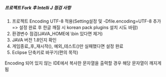##### 프로젝트 Fork 후 Intelli J 점검 사항
1. 프로젝트 Encoding UTF-8 적용(Setting설정 및 -Dfile.encoding=UTF-8 추가 => 설정 완료 후 한글 깨질 시 korean pack plugins 설치 시도 바람)
2. 환경변수 점검(JAVA_HOME에 \bin 있다면 제거)
3. JAVA 버전 1.8인지 확인
4. 게임종료_후_재시작(), 예외_테스트()만 실패했다면 설정 완료
5.  Eclipse 단축키로 바꾸기(편의 목적)

Encoding 되어 있지 않는 IDE에서 복사한 문자열을 출력할 경우 해당 문자열이 깨지게 됨




